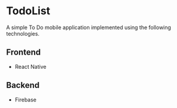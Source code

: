 # TodoList

A simple To Do mobile application implemented using the following technologies.

## Frontend
- React Native

## Backend
- Firebase
